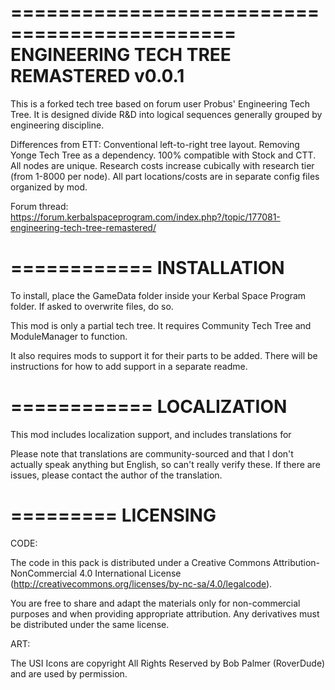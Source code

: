 =============================================
ENGINEERING TECH TREE REMASTERED v0.0.1
=============================================

This is a forked tech tree based on forum user Probus' Engineering Tech Tree. It is designed divide R&D into logical sequences generally grouped by engineering discipline. 

Differences from ETT:
Conventional left-to-right tree layout.
Removing Yonge Tech Tree as a dependency.
100% compatible with Stock and CTT.
All nodes are unique.
Research costs increase cubically with research tier (from 1-8000 per node).
All part locations/costs are in separate config files organized by mod.


Forum thread: https://forum.kerbalspaceprogram.com/index.php?/topic/177081-engineering-tech-tree-remastered/

============
INSTALLATION
============

To install, place the GameData folder inside your Kerbal Space Program folder. If asked to overwrite files, do so.

This mod is only a partial tech tree. It requires Community Tech Tree and ModuleManager to function.

It also requires mods to support it for their parts to be added. There will be instructions for how to add support in a separate readme.

============
LOCALIZATION
============

This mod includes localization support, and includes translations for

Please note that translations are community-sourced and that I don't actually speak anything but English, so can't really verify these. If there are issues, please contact the author of the translation.

=========
LICENSING
=========

CODE:

The code in this pack is distributed under a Creative Commons Attribution-NonCommercial 4.0 International License (http://creativecommons.org/licenses/by-nc-sa/4.0/legalcode).

You are free to share and adapt the materials only for non-commercial purposes and when providing appropriate attribution. Any derivatives must be distributed under the same license.

ART:

The USI Icons are copyright All Rights Reserved by Bob Palmer (RoverDude) and are used by permission.

